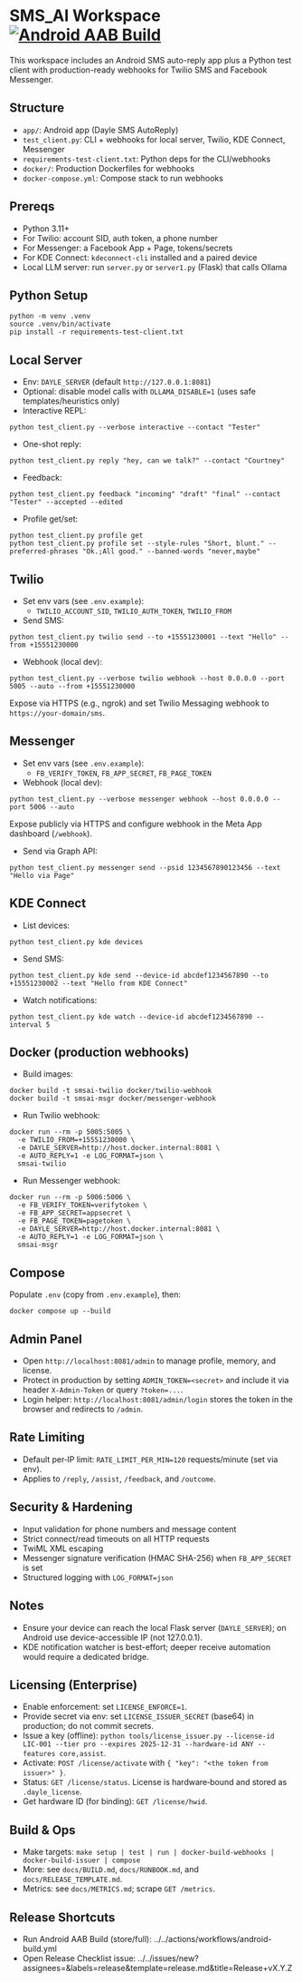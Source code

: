 SMS_AI Workspace [![Android AAB Build](../../actions/workflows/android-build.yml/badge.svg)](../../actions/workflows/android-build.yml)
================

This workspace includes an Android SMS auto-reply app plus a Python test client with production-ready webhooks for Twilio SMS and Facebook Messenger.

Structure
---------
- `app/`: Android app (Dayle SMS AutoReply)
- `test_client.py`: CLI + webhooks for local server, Twilio, KDE Connect, Messenger
- `requirements-test-client.txt`: Python deps for the CLI/webhooks
- `docker/`: Production Dockerfiles for webhooks
- `docker-compose.yml`: Compose stack to run webhooks

Prereqs
-------
- Python 3.11+
- For Twilio: account SID, auth token, a phone number
- For Messenger: a Facebook App + Page, tokens/secrets
- For KDE Connect: `kdeconnect-cli` installed and a paired device
- Local LLM server: run `server.py` or `server1.py` (Flask) that calls Ollama

Python Setup
------------
```
python -m venv .venv
source .venv/bin/activate
pip install -r requirements-test-client.txt
```

Local Server
------------
- Env: `DAYLE_SERVER` (default `http://127.0.0.1:8081`)
- Optional: disable model calls with `OLLAMA_DISABLE=1` (uses safe templates/heuristics only)
- Interactive REPL:
```
python test_client.py --verbose interactive --contact "Tester"
```
- One-shot reply:
```
python test_client.py reply "hey, can we talk?" --contact "Courtney"
```
- Feedback:
```
python test_client.py feedback "incoming" "draft" "final" --contact "Tester" --accepted --edited
```
- Profile get/set:
```
python test_client.py profile get
python test_client.py profile set --style-rules "Short, blunt." --preferred-phrases "Ok.;All good." --banned-words "never,maybe"
```

Twilio
------
- Set env vars (see `.env.example`):
  - `TWILIO_ACCOUNT_SID`, `TWILIO_AUTH_TOKEN`, `TWILIO_FROM`
- Send SMS:
```
python test_client.py twilio send --to +15551230001 --text "Hello" --from +15551230000
```
- Webhook (local dev):
```
python test_client.py --verbose twilio webhook --host 0.0.0.0 --port 5005 --auto --from +15551230000
```
Expose via HTTPS (e.g., ngrok) and set Twilio Messaging webhook to `https://your-domain/sms`.

Messenger
---------
- Set env vars (see `.env.example`):
  - `FB_VERIFY_TOKEN`, `FB_APP_SECRET`, `FB_PAGE_TOKEN`
- Webhook (local dev):
```
python test_client.py --verbose messenger webhook --host 0.0.0.0 --port 5006 --auto
```
Expose publicly via HTTPS and configure webhook in the Meta App dashboard (`/webhook`).
- Send via Graph API:
```
python test_client.py messenger send --psid 1234567890123456 --text "Hello via Page"
```

KDE Connect
-----------
- List devices:
```
python test_client.py kde devices
```
- Send SMS:
```
python test_client.py kde send --device-id abcdef1234567890 --to +15551230002 --text "Hello from KDE Connect"
```
- Watch notifications:
```
python test_client.py kde watch --device-id abcdef1234567890 --interval 5
```

Docker (production webhooks)
----------------------------
- Build images:
```
docker build -t smsai-twilio docker/twilio-webhook
docker build -t smsai-msgr docker/messenger-webhook
```
- Run Twilio webhook:
```
docker run --rm -p 5005:5005 \
  -e TWILIO_FROM=+15551230000 \
  -e DAYLE_SERVER=http://host.docker.internal:8081 \
  -e AUTO_REPLY=1 -e LOG_FORMAT=json \
  smsai-twilio
```
- Run Messenger webhook:
```
docker run --rm -p 5006:5006 \
  -e FB_VERIFY_TOKEN=verifytoken \
  -e FB_APP_SECRET=appsecret \
  -e FB_PAGE_TOKEN=pagetoken \
  -e DAYLE_SERVER=http://host.docker.internal:8081 \
  -e AUTO_REPLY=1 -e LOG_FORMAT=json \
  smsai-msgr
```

Compose
-------
Populate `.env` (copy from `.env.example`), then:
```
docker compose up --build
```

Admin Panel
-----------
- Open `http://localhost:8081/admin` to manage profile, memory, and license.
- Protect in production by setting `ADMIN_TOKEN=<secret>` and include it via header `X-Admin-Token` or query `?token=...`.
- Login helper: `http://localhost:8081/admin/login` stores the token in the browser and redirects to `/admin`.

Rate Limiting
-------------
- Default per‑IP limit: `RATE_LIMIT_PER_MIN=120` requests/minute (set via env).
- Applies to `/reply`, `/assist`, `/feedback`, and `/outcome`.

Security & Hardening
--------------------
- Input validation for phone numbers and message content
- Strict connect/read timeouts on all HTTP requests
- TwiML XML escaping
- Messenger signature verification (HMAC SHA-256) when `FB_APP_SECRET` is set
- Structured logging with `LOG_FORMAT=json`

Notes
-----
- Ensure your device can reach the local Flask server (`DAYLE_SERVER`); on Android use device-accessible IP (not 127.0.0.1).
- KDE notification watcher is best-effort; deeper receive automation would require a dedicated bridge.

Licensing (Enterprise)
----------------------
- Enable enforcement: set `LICENSE_ENFORCE=1`.
- Provide secret via env: set `LICENSE_ISSUER_SECRET` (base64) in production; do not commit secrets.
- Issue a key (offline): `python tools/license_issuer.py --license-id LIC-001 --tier pro --expires 2025-12-31 --hardware-id ANY --features core,assist`.
- Activate: `POST /license/activate` with `{ "key": "<the token from issuer>" }`.
- Status: `GET /license/status`. License is hardware‑bound and stored as `.dayle_license`.
 - Get hardware ID (for binding): `GET /license/hwid`.

Build & Ops
-----------
- Make targets: `make setup | test | run | docker-build-webhooks | docker-build-issuer | compose`
- More: see `docs/BUILD.md`, `docs/RUNBOOK.md`, and `docs/RELEASE_TEMPLATE.md`.
- Metrics: see `docs/METRICS.md`; scrape `GET /metrics`.

Release Shortcuts
-----------------
- Run Android AAB Build (store/full): ../../actions/workflows/android-build.yml
- Open Release Checklist issue: ../../issues/new?assignees=&labels=release&template=release.md&title=Release+vX.Y.Z
